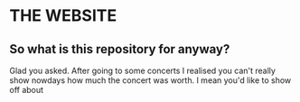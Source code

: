 # THE WEBSITE

## So what is this repository for anyway?

Glad you asked. After going to some concerts I realised you can't really show nowdays how much the concert was worth. I mean you'd like to show off about 
